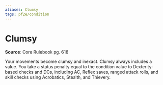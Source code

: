 ```yaml
---
aliases: Clumsy
tags: pf2e/condition
---
```


# Clumsy

**Source**: Core Rulebook pg. 618

Your movements become clumsy and inexact. Clumsy always includes a value. You take a status penalty equal to the condition value to Dexterity-based checks and DCs, including AC, Reflex saves, ranged attack rolls, and skill checks using Acrobatics, Stealth, and Thievery.
